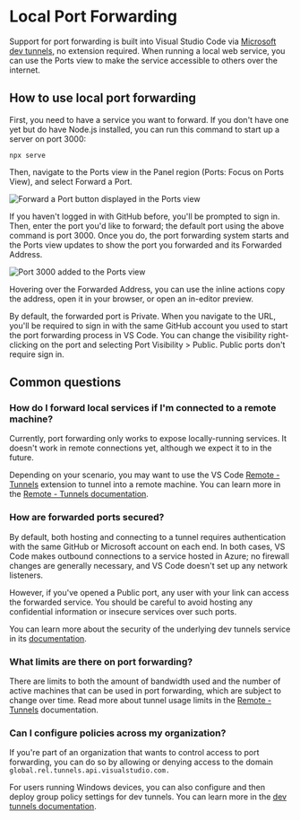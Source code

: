 # Local Port Forwarding
Support for port forwarding is built into Visual Studio Code via [Microsoft dev tunnels](https://learn.microsoft.com/azure/developer/dev-tunnels/overview), no extension required. When running a local web service, you can use the Ports view to make the service accessible to others over the internet.

## How to use local port forwarding
First, you need to have a service you want to forward. If you don't have one yet but do have Node.js installed, you can run this command to start up a server on port 3000:

`npx serve`

Then, navigate to the Ports view in the Panel region (Ports: Focus on Ports View), and select Forward a Port.

![Forward a Port button displayed in the Ports view](https://code.visualstudio.com/assets/docs/editor/port-forwarding/ports-view.png)

If you haven't logged in with GitHub before, you'll be prompted to sign in. Then, enter the port you'd like to forward; the default port using the above command is port 3000. Once you do, the port forwarding system starts and the Ports view updates to show the port you forwarded and its Forwarded Address.

![Port 3000 added to the Ports view](https://code.visualstudio.com/assets/docs/editor/port-forwarding/forwarded-port.png)

Hovering over the Forwarded Address, you can use the inline actions copy the address, open it in your browser, or open an in-editor preview.

By default, the forwarded port is Private. When you navigate to the URL, you'll be required to sign in with the same GitHub account you used to start the port forwarding process in VS Code. You can change the visibility right-clicking on the port and selecting Port Visibility > Public. Public ports don't require sign in.

## Common questions
### How do I forward local services if I'm connected to a remote machine?
Currently, port forwarding only works to expose locally-running services. It doesn't work in remote connections yet, although we expect it to in the future.

Depending on your scenario, you may want to use the VS Code [Remote - Tunnels](https://marketplace.visualstudio.com/items?itemName=ms-vscode.remote-server) extension to tunnel into a remote machine. You can learn more in the [Remote - Tunnels documentation](https://code.visualstudio.com/docs/remote/tunnels).

### How are forwarded ports secured?
By default, both hosting and connecting to a tunnel requires authentication with the same GitHub or Microsoft account on each end. In both cases, VS Code makes outbound connections to a service hosted in Azure; no firewall changes are generally necessary, and VS Code doesn't set up any network listeners.

However, if you've opened a Public port, any user with your link can access the forwarded service. You should be careful to avoid hosting any confidential information or insecure services over such ports.

You can learn more about the security of the underlying dev tunnels service in its [documentation](https://learn.microsoft.com/azure/developer/dev-tunnels/security).

### What limits are there on port forwarding?
There are limits to both the amount of bandwidth used and the number of active machines that can be used in port forwarding, which are subject to change over time. Read more about tunnel usage limits in the [Remote - Tunnels](https://marketplace.visualstudio.com/items?itemName=ms-vscode.remote-server) documentation.

### Can I configure policies across my organization?
If you're part of an organization that wants to control access to port forwarding, you can do so by allowing or denying access to the domain `global.rel.tunnels.api.visualstudio.com.`

For users running Windows devices, you can also configure and then deploy group policy settings for dev tunnels. You can learn more in the [dev tunnels documentation](https://learn.microsoft.com/azure/developer/dev-tunnels/policies).